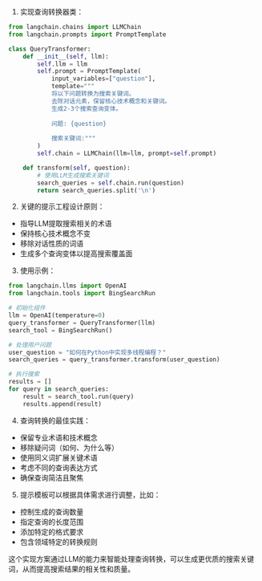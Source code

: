1. 实现查询转换器类：
```python
from langchain.chains import LLMChain
from langchain.prompts import PromptTemplate

class QueryTransformer:
    def __init__(self, llm):
        self.llm = llm
        self.prompt = PromptTemplate(
            input_variables=["question"],
            template="""
            将以下问题转换为搜索关键词。
            去除对话元素，保留核心技术概念和关键词。
            生成2-3个搜索查询变体。
            
            问题: {question}
            
            搜索关键词:"""
        )
        self.chain = LLMChain(llm=llm, prompt=self.prompt)

    def transform(self, question):
        # 使用LLM生成搜索关键词
        search_queries = self.chain.run(question)
        return search_queries.split('\n')
```

2. 关键的提示工程设计原则：
- 指导LLM提取搜索相关的术语
- 保持核心技术概念不变
- 移除对话性质的词语
- 生成多个查询变体以提高搜索覆盖面

3. 使用示例：
```python
from langchain.llms import OpenAI
from langchain.tools import BingSearchRun

# 初始化组件
llm = OpenAI(temperature=0)
query_transformer = QueryTransformer(llm)
search_tool = BingSearchRun()

# 处理用户问题
user_question = "如何在Python中实现多线程编程？"
search_queries = query_transformer.transform(user_question)

# 执行搜索
results = []
for query in search_queries:
    result = search_tool.run(query)
    results.append(result)
```

4. 查询转换的最佳实践：
- 保留专业术语和技术概念
- 移除疑问词（如何、为什么等）
- 使用同义词扩展关键术语
- 考虑不同的查询表达方式
- 确保查询简洁且聚焦

5. 提示模板可以根据具体需求进行调整，比如：
- 控制生成的查询数量
- 指定查询的长度范围
- 添加特定的格式要求
- 包含领域特定的转换规则

这个实现方案通过LLM的能力来智能处理查询转换，可以生成更优质的搜索关键词，从而提高搜索结果的相关性和质量。
